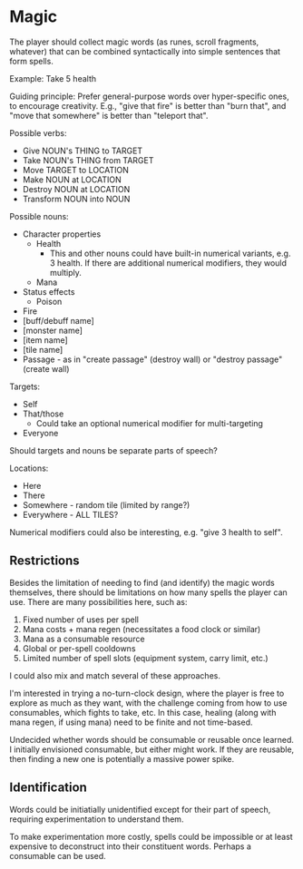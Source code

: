 # Magic

The player should collect magic words (as runes, scroll fragments, whatever)
that can be combined syntactically into simple sentences that form spells.

Example: Take 5 health

Guiding principle: Prefer general-purpose words over hyper-specific ones, to
encourage creativity. E.g., "give that fire" is better than "burn that", and
"move that somewhere" is better than "teleport that".

Possible verbs:

- Give NOUN's THING to TARGET
- Take NOUN's THING from TARGET
- Move TARGET to LOCATION
- Make NOUN at LOCATION
- Destroy NOUN at LOCATION
- Transform NOUN into NOUN

Possible nouns:

- Character properties
  - Health
    - This and other nouns could have built-in numerical variants, e.g. 3
      health. If there are additional numerical modifiers, they would multiply.
  - Mana
- Status effects
  - Poison
- Fire
- [buff/debuff name]
- [monster name]
- [item name]
- [tile name]
- Passage - as in "create passage" (destroy wall) or "destroy passage" (create
  wall)

Targets:

- Self
- That/those
  - Could take an optional numerical modifier for multi-targeting
- Everyone

Should targets and nouns be separate parts of speech?

Locations:

- Here
- There
- Somewhere - random tile (limited by range?)
- Everywhere - ALL TILES?

Numerical modifiers could also be interesting, e.g. "give 3 health to self".

## Restrictions

Besides the limitation of needing to find (and identify) the magic words
themselves, there should be limitations on how many spells the player can use.
There are many possibilities here, such as:

1. Fixed number of uses per spell
2. Mana costs + mana regen (necessitates a food clock or similar)
3. Mana as a consumable resource
4. Global or per-spell cooldowns
5. Limited number of spell slots (equipment system, carry limit, etc.)

I could also mix and match several of these approaches.

I'm interested in trying a no-turn-clock design, where the player is free to
explore as much as they want, with the challenge coming from how to use
consumables, which fights to take, etc. In this case, healing (along with mana
regen, if using mana) need to be finite and not time-based.

Undecided whether words should be consumable or reusable once learned. I
initially envisioned consumable, but either might work. If they are reusable,
then finding a new one is potentially a massive power spike.

## Identification

Words could be initiatially unidentified except for their part of speech,
requiring experimentation to understand them.

To make experimentation more costly, spells could be impossible or at least
expensive to deconstruct into their constituent words. Perhaps a consumable can
be used.
